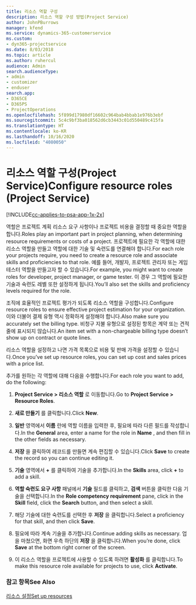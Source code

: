 ```yaml
---
title: 리소스 역할 구성
description: 리소스 역할 구성 방법(Project Service)
author: JohnPBurrows
manager: kfend
ms.service: dynamics-365-customerservice
ms.custom:
- dyn365-projectservice
ms.date: 8/03/2018
ms.topic: article
ms.author: ruhercul
audience: Admin
search.audienceType:
- admin
- customizer
- enduser
search.app:
- D365CE
- D365PS
- ProjectOperations
ms.openlocfilehash: 5f899d17980df16602c964bab4bbab1e976b3ebf
ms.sourcegitcommit: 5c4c9bf3ba018562d6cb3443c01d550489c415fa
ms.translationtype: HT
ms.contentlocale: ko-KR
ms.lasthandoff: 10/16/2020
ms.locfileid: "4080050"
---
```

# <a name="configure-resource-roles-project-service"></a><span data-ttu-id="1a728-103">리소스 역할 구성(Project Service)</span><span class="sxs-lookup"><span data-stu-id="1a728-103">Configure resource roles (Project Service)</span></span>

[!INCLUDE[cc-applies-to-psa-app-1x-2x](../includes/cc-applies-to-psa-app-1x-2x.md)]

<span data-ttu-id="1a728-104">역할은 프로젝트 계획 리소스 요구 사항이나 프로젝트 비용을 결정할 때 중요한 역할을 합니다.</span><span class="sxs-lookup"><span data-stu-id="1a728-104">Roles play an important part in project planning, when determining resource requirements or costs of a project.</span></span> <span data-ttu-id="1a728-105">프로젝트에 필요한 각 역할에 대한 리소스 역할을 만들고 역할에 대한 기술 및 숙련도를 연결해야 합니다.</span><span class="sxs-lookup"><span data-stu-id="1a728-105">For each role your projects require, you need to create a resource role and associate skills and proficiencies to that role.</span></span> <span data-ttu-id="1a728-106">예를 들어, 개발자, 프로젝트 관리자 또는 게임 테스터 역할을 만들고자 할 수 있습니다.</span><span class="sxs-lookup"><span data-stu-id="1a728-106">For example, you might want to create roles for developer, project manager, or game tester.</span></span> <span data-ttu-id="1a728-107">이 경우 그 역할에 필요한 기술과 숙련도 레벨 또한 설정하게 됩니다.</span><span class="sxs-lookup"><span data-stu-id="1a728-107">You’ll also set the skills and proficiency levels required for the role.</span></span>  
  
 <span data-ttu-id="1a728-108">조직에 효율적인 프로젝트 평가가 되도록 리소스 역할을 구성합니다.</span><span class="sxs-lookup"><span data-stu-id="1a728-108">Configure resource roles to ensure effective project estimation for your organization.</span></span>  <span data-ttu-id="1a728-109">이와 더불어 결제 유형 역시 정확하게 설정해야 합니다.</span><span class="sxs-lookup"><span data-stu-id="1a728-109">Also make sure you accurately set the billing type.</span></span> <span data-ttu-id="1a728-110">비청구 지불 유형으로 설정된 항목은 계약 또는 견적 줄에 표시되지 않습니다.</span><span class="sxs-lookup"><span data-stu-id="1a728-110">An item set with a non-chargeable billing type doesn’t show up on contract or quote lines.</span></span>  
  
 <span data-ttu-id="1a728-111">리소스 역할을 설정하고 나면 가격 목록으로 비용 및 판매 가격을 설정할 수 있습니다.</span><span class="sxs-lookup"><span data-stu-id="1a728-111">Once you’ve set up resource roles, you can set up cost and sales prices with a price list.</span></span>  
  
 <span data-ttu-id="1a728-112">추가를 원하는 각 역할에 대해 다음을 수행합니다.</span><span class="sxs-lookup"><span data-stu-id="1a728-112">For each role you want to add, do the following:</span></span>  
  
1.  <span data-ttu-id="1a728-113">**Project Service > 리소스 역할** 로 이동합니다.</span><span class="sxs-lookup"><span data-stu-id="1a728-113">Go to **Project Service > Resource Roles**.</span></span>  
  
2.  <span data-ttu-id="1a728-114">**새로 만들기** 를 클릭합니다.</span><span class="sxs-lookup"><span data-stu-id="1a728-114">Click **New**.</span></span>  
  
3.  <span data-ttu-id="1a728-115">**일반** 영역에서 **이름** 란에 역할 이름을 입력한 후, 필요에 따라 다른 필드를 작성합니다.</span><span class="sxs-lookup"><span data-stu-id="1a728-115">In the **General** area, enter a name for the role in **Name** , and then fill in the other fields as necessary.</span></span>  
  
4.  <span data-ttu-id="1a728-116">**저장** 을 클릭하여 레코드를 만들면 계속 편집할 수 있습니다.</span><span class="sxs-lookup"><span data-stu-id="1a728-116">Click **Save** to create the record so you can continue editing it.</span></span>  
  
5.  <span data-ttu-id="1a728-117">**기술** 영역에서 **+** 를 클릭하여 기술을 추가합니다.</span><span class="sxs-lookup"><span data-stu-id="1a728-117">In the **Skills** area, click **+** to add a skill.</span></span>  
  
6.  <span data-ttu-id="1a728-118">**역할 숙련도 요구 사항** 패널에서 **기술** 필드를 클릭하고, **검색** 버튼을 클릭한 다음 기술을 선택합니다.</span><span class="sxs-lookup"><span data-stu-id="1a728-118">In the **Role competency requirement** pane, click in the **Skill** field, click the **Search** button, and then select a skill.</span></span>  
  
7.  <span data-ttu-id="1a728-119">해당 기술에 대한 숙련도를 선택한 후 **저장** 을 클릭합니다.</span><span class="sxs-lookup"><span data-stu-id="1a728-119">Select a proficiency for that skill, and then click **Save**.</span></span>  
  
8.  <span data-ttu-id="1a728-120">필요에 따라 계속 기술을 추가합니다.</span><span class="sxs-lookup"><span data-stu-id="1a728-120">Continue adding skills as necessary.</span></span> <span data-ttu-id="1a728-121">업을 마쳤으면, 화면 우측 하단의 **저장** 을 클릭합니다.</span><span class="sxs-lookup"><span data-stu-id="1a728-121">When you’re done, click **Save** at the bottom right corner of the screen.</span></span>  
  
9. <span data-ttu-id="1a728-122">이 리소스 역할을 프로젝트에 사용할 수 있도록 하려면 **활성화** 를 클릭합니다.</span><span class="sxs-lookup"><span data-stu-id="1a728-122">To make this resource role available for projects to use, click **Activate**.</span></span>  
  
### <a name="see-also"></a><span data-ttu-id="1a728-123">참고 항목</span><span class="sxs-lookup"><span data-stu-id="1a728-123">See Also</span></span>  
 [<span data-ttu-id="1a728-124">리소스 설정</span><span class="sxs-lookup"><span data-stu-id="1a728-124">Set up resources</span></span>](../psa/set-up-resources.md)

